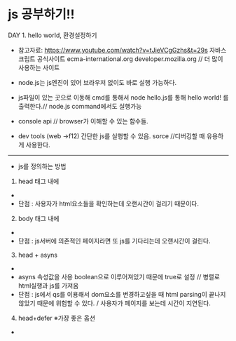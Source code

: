 # js 공부하기!!

DAY 1. hello world, 환경설정하기
- 참고자료: https://www.youtube.com/watch?v=tJieVCgGzhs&t=29s
자바스크립트 공식사이트 ecma-international.org
developer.mozilla.org // 더 많이 사용하는 사이트

- node.js는 js엔진이 있어 브라우저 없이도 바로 실행 가능하다.
- js파일이 있는 곳으로 이동해 cmd를 통해서 node hello.js를 통해 hello world! 를 출력한다.// node.js command에서도 실행가능
- console api // browser가 이해할 수 있는 함수들.
- dev tools (web ->f12)
간단한 js를 실행할 수 있음.
sorce //디버깅할 때 유용하게 사용한다.
------------------------------------------------
* js를 정의하는 방법
1. head 태그 내에
- <script src ="hello.js"></script>
- 단점 : 사용자가 html요소들을 확인하는데 오랜시간이 걸리기 때문이다.
2. body 태그 내에
- <script src ="hello.js"></script>
- 단점 : js서버에 의존적인 페이지라면 또 js를 기다리는데 오랜시간이 걸린다.
3. head + asyns
- <script asyns src = "hello.js"></script>
- asyns 속성값을 사용 boolean으로 이루어져있기 때문에 true로 설정 // 병렬로 html실행과 js를 가져옴
- 단점 : js에서 qs를 이용해서 dom요소를 변경하고싶을 때 html parsing이 끝나지 않았기 때문에 위험할 수 있다. / 사용자가 페이지를 보는데 시간이 지연된다.
4. head+defer ※가장 좋은 옵션
- <script defer src = "hello.js"></script>


